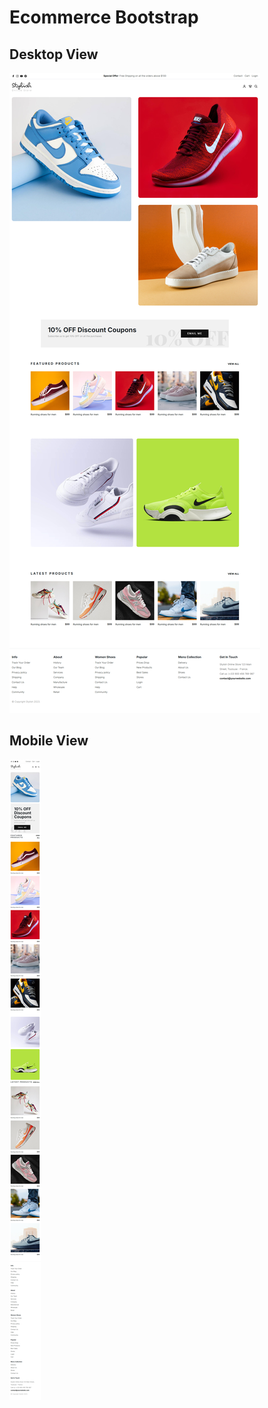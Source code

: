 # Ecommerce Bootstrap

## Desktop View

![](./screenshot.png)

## Mobile View

![](./screenshot-mobile.png)
